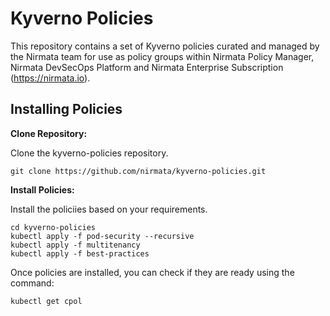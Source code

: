 # Kyverno Policies

This repository contains a set of Kyverno policies curated and managed by the Nirmata team for use as policy groups within Nirmata Policy Manager, Nirmata DevSecOps Platform and Nirmata Enterprise Subscription (https://nirmata.io).


## Installing Policies

**Clone Repository:**

Clone the kyverno-policies repository.

```console
git clone https://github.com/nirmata/kyverno-policies.git
```

**Install Policies:**

Install the policiies based on your requirements.

```console
cd kyverno-policies
kubectl apply -f pod-security --recursive
kubectl apply -f multitenancy
kubectl apply -f best-practices
```

Once policies are installed, you can check if they are ready using the command:

```console
kubectl get cpol
```

